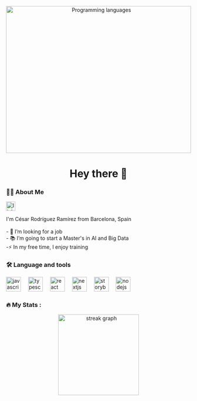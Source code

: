 <div align="center">
  <img height="400" width="100%" src="https://blog.ssd.com.py/wp-content/uploads/2022/06/informatica-lenguajes-de-programacion-SSD-Paraguay-jpg-1.jpg" alt="Programming languages" />
</div>


<h1 align="center">Hey there 👋</h1>


<h3 align="left">👩‍💻  About Me</h3>
<div align="left">
  <a href="https://www.linkedin.com/in/césar-rodríguez-ramírez-6a5547250/" >
    <img src="https://img.shields.io/static/v1?message=LinkedIn&logo=linkedin&label=&color=0077B5&logoColor=white&labelColor=&style=for-the-badge" height="25" alt="linkedin logo" />
  </a>
</div>

<p align="left">I'm César Rodríguez Ramírez from Barcelona, Spain<br>
  <br>
    - 🔭 I’m looking for a job<br> 
    - 📚 I’m going to start a Master's in AI and Big Data<br>
    -⚡ In my free time, I enjoy training</p>


<h3 align="left">🛠 Language and tools</h3>


<div align="left">
  <img src="https://cdn.jsdelivr.net/gh/devicons/devicon/icons/javascript/javascript-original.svg" height="40" alt="javascript logo"  />
  <img width="12" />
  <img src="https://cdn.jsdelivr.net/gh/devicons/devicon/icons/typescript/typescript-original.svg" height="40" alt="typescript logo"  />
  <img width="12" />
  <img src="https://cdn.jsdelivr.net/gh/devicons/devicon/icons/react/react-original.svg" height="40" alt="react logo"  />
  <img width="12" />
  <img src="https://cdn.jsdelivr.net/gh/devicons/devicon/icons/nextjs/nextjs-original.svg" height="40" alt="nextjs logo"  />
  <img width="12" />
  <img src="https://cdn.jsdelivr.net/gh/devicons/devicon/icons/storybook/storybook-original.svg" height="40" alt="storybook logo"  />
  <img width="12" />
  <img src="https://cdn.jsdelivr.net/gh/devicons/devicon/icons/nodejs/nodejs-original.svg" height="40" alt="nodejs logo"  />
</div>


<h3 align="left">🔥   My Stats :</h3>


<div align="center">
  <img src="https://streak-stats.demolab.com?user=maurodesouza&locale=en&mode=daily&theme=dark&hide_border=false&border_radius=5&order=3" height="220" alt="streak graph"  />
</div>


